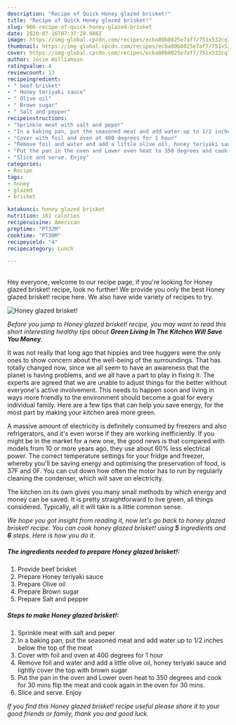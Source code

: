 ```yaml
---
description: "Recipe of Quick Honey glazed brisket!"
title: "Recipe of Quick Honey glazed brisket!"
slug: 966-recipe-of-quick-honey-glazed-brisket
date: 2020-07-16T07:37:28.986Z
image: https://img-global.cpcdn.com/recipes/ecba80b8025e7af7/751x532cq70/honey-glazed-brisket-recipe-main-photo.jpg
thumbnail: https://img-global.cpcdn.com/recipes/ecba80b8025e7af7/751x532cq70/honey-glazed-brisket-recipe-main-photo.jpg
cover: https://img-global.cpcdn.com/recipes/ecba80b8025e7af7/751x532cq70/honey-glazed-brisket-recipe-main-photo.jpg
author: Josie Williamson
ratingvalue: 4
reviewcount: 13
recipeingredient:
- " beef brisket"
- " Honey teriyaki sauce"
- " Olive oil"
- " Brown sugar"
- " Salt and pepper"
recipeinstructions:
- "Sprinkle meat with salt and peper"
- "In a baking pan, put the seasoned meat and add water up to 1/2 inches below the top of the meat"
- "Cover with foil and oven at 400 degrees for 1 hour"
- "Remove foil and water and add a little olive oil, honey teriyaki sauce and lightly cover the top with brown sugar"
- "Put the pan in the oven and Lower oven heat to 350 degrees and cook for 30 mins flip the meat and cook again in the oven for 30 mins."
- "Slice and serve. Enjoy"
categories:
- Recipe
tags:
- honey
- glazed
- brisket

katakunci: honey glazed brisket 
nutrition: 161 calories
recipecuisine: American
preptime: "PT32M"
cooktime: "PT30M"
recipeyield: "4"
recipecategory: Lunch

---
```

<br>
Hey everyone, welcome to our recipe page, if you're looking for Honey glazed brisket! recipe, look no further! We provide you only the best Honey glazed brisket! recipe here. We also have wide variety of recipes to try.
<br>


![Honey glazed brisket!](https://img-global.cpcdn.com/recipes/ecba80b8025e7af7/751x532cq70/honey-glazed-brisket-recipe-main-photo.jpg)

<i>Before you jump to Honey glazed brisket! recipe, you may want to read this short interesting healthy tips about 
<strong>Green Living In The Kitchen Will Save You Money</strong>.</i>
</br>

It was not really that long ago that hippies and tree huggers were the only ones to show concern about the well-being of the surroundings. That has totally changed now, since we all seem to have an awareness that the planet is having problems, and we all have a part to play in fixing it. The experts are agreed that we are unable to adjust things for the better without everyone's active involvement. This needs to happen soon and living in ways more friendly to the environment should become a goal for every individual family. Here are a few tips that can help you save energy, for the most part by making your kitchen area more green.

A massive amount of electricity is definitely consumed by freezers and also refrigerators, and it's even worse if they are working inefficiently. If you might be in the market for a new one, the good news is that compared with models from 10 or more years ago, they use about 60% less electrical power. The correct temperature settings for your fridge and freezer, whereby you'll be saving energy and optimising the preservation of food, is 37F and 0F. You can cut down how often the motor has to run by regularly cleaning the condenser, which will save on electricity.

The kitchen on its own gives you many small methods by which energy and money can be saved. It is pretty straightforward to live green, all things considered. Typically, all it will take is a little common sense.


<i>We hope you got insight from reading it, now let's go back to honey glazed brisket! recipe. You can cook honey glazed brisket! using <strong>5</strong> ingredients and <strong>6</strong> steps. Here is how you do it.
</i>

##### The ingredients needed to prepare Honey glazed brisket!:

1. Provide  beef brisket
1. Prepare  Honey teriyaki sauce
1. Prepare  Olive oil
1. Prepare  Brown sugar
1. Prepare  Salt and pepper


##### Steps to make Honey glazed brisket!:

1. Sprinkle meat with salt and peper
1. In a baking pan, put the seasoned meat and add water up to 1/2 inches below the top of the meat
1. Cover with foil and oven at 400 degrees for 1 hour
1. Remove foil and water and add a little olive oil, honey teriyaki sauce and lightly cover the top with brown sugar
1. Put the pan in the oven and Lower oven heat to 350 degrees and cook for 30 mins flip the meat and cook again in the oven for 30 mins.
1. Slice and serve. Enjoy


<i>If you find this Honey glazed brisket! recipe useful please share it to your good friends or family, thank you and good luck.</i>
